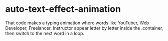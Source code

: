 # auto-text-effect-animation
That code makes a typing animation where words like YouTuber, Web Developer, Freelancer, Instructor appear letter by letter inside the .container, then switch to the next word in a loop.

